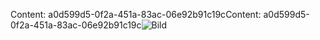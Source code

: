 <span data-ttu-id="12646-101">Content: a0d599d5-0f2a-451a-83ac-06e92b91c19c</span><span class="sxs-lookup"><span data-stu-id="12646-101">Content: a0d599d5-0f2a-451a-83ac-06e92b91c19c</span></span>![Bild](7c22754a-6422-4eb9-9fed-cb273a3a5a1f.png)

